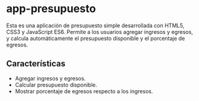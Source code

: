 # app-presupuesto

Esta es una aplicación de presupuesto simple desarrollada con HTML5, CSS3 y JavaScript ES6. Permite a los usuarios agregar ingresos y egresos, y calcula automáticamente el presupuesto disponible y el porcentaje de egresos.

## Características
- Agregar ingresos y egresos.
- Calcular presupuesto disponible.
- Mostrar porcentaje de egresos respecto a los ingresos.


